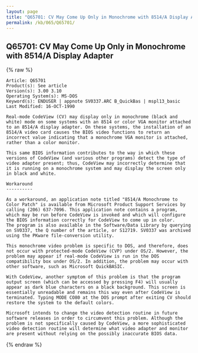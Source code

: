 ```yaml
---
layout: page
title: "Q65701: CV May Come Up Only in Monochrome with 8514/A Display Adapter"
permalink: /kb/065/Q65701/
---
```


## Q65701: CV May Come Up Only in Monochrome with 8514/A Display Adapter

{% raw %}

	Article: Q65701
	Product(s): See article
	Version(s): 3.00 3.10
	Operating System(s): MS-DOS
	Keyword(s): ENDUSER | appnote SV0337.ARC B_QuickBas | mspl13_basic
	Last Modified: 16-OCT-1990
	
	Real-mode CodeView (CV) may display only in monochrome (black and
	white) mode on some systems with an 8514 or color VGA monitor attached
	to an 8514/A display adapter. On these systems, the installation of an
	8514/A video card causes the BIOS video functions to return an
	incorrect value indicating that a monochrome VGA monitor is attached,
	rather than a color monitor.
	
	This same BIOS information contributes to the way in which these
	versions of CodeView (and various other programs) detect the type of
	video adapter present; thus, CodeView may incorrectly determine that
	it is running on a monochrome system and may display the screen only
	in black and white.
	
	Workaround
	----------
	
	As a workaround, an application note titled "8514/A Monochrome to
	Color Patch" is available from Microsoft Product Support Services by
	calling (206) 637-7096. This application note contains a program,
	which may be run before CodeView is invoked and which will configure
	the BIOS information correctly for CodeView to come up in color.
	The program is also available in the Software/Data Library by querying
	on SV0337, the Q number of the article, or S12719. SV0337 was archived
	using the PKware file-conversion utility.
	
	This monochrome video problem is specific to DOS, and therefore, does
	not occur with protected-mode CodeView (CVP) under OS/2. However, the
	problem may appear if real-mode CodeView is run in the DOS
	compatibility box under OS/2. In addition, the problem may occur with
	other software, such as Microsoft QuickBASIC.
	
	With CodeView, another symptom of this problem is that the program
	output screen (which can be accessed by pressing F4) will usually
	appear as dark blue characters on a black background. This screen is
	essentially unreadable and remains this way even after CodeView is
	terminated. Typing MODE CO80 at the DOS prompt after exiting CV should
	restore the system to the default colors.
	
	Microsoft intends to change the video detection routine in future
	software releases in order to circumvent this problem. Although the
	problem is not specifically caused by CodeView, a more sophisticated
	video detection routine will determine what video adapter and monitor
	are present without relying on the possibly inaccurate BIOS data.

{% endraw %}
